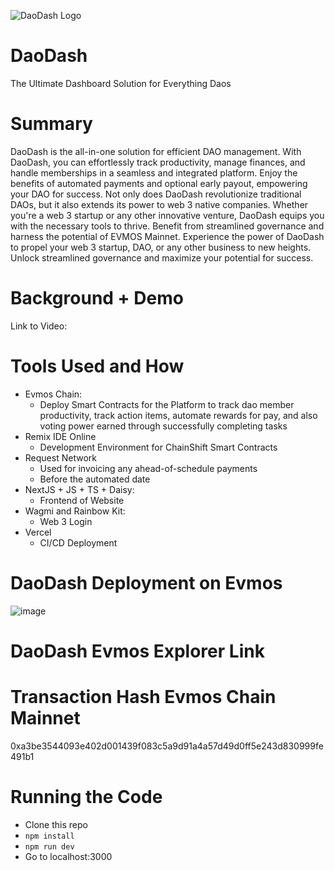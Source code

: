 
![DaoDash Logo](https://github.com/TechieTeee/DaoDash/assets/100870737/0d1cb538-07c0-45f5-a093-ac5e7fb69ae7)

# DaoDash
The Ultimate Dashboard Solution for Everything Daos

# Summary
DaoDash is the all-in-one solution for efficient DAO management. With DaoDash, you can effortlessly track productivity, manage finances, and handle memberships in a seamless and integrated platform. Enjoy the benefits of automated payments and optional early payout, empowering your DAO for success. Not only does DaoDash revolutionize traditional DAOs, but it also extends its power to web 3 native companies. Whether you're a web 3 startup or any other innovative venture, DaoDash equips you with the necessary tools to thrive. Benefit from streamlined governance and harness the potential of EVMOS Mainnet. Experience the power of DaoDash to propel your web 3 startup, DAO, or any other business to new heights. Unlock streamlined governance and maximize your potential for success.


# Background + Demo
Link to Video: 

# Tools Used and How
- Evmos Chain:
  - Deploy Smart Contracts for the Platform to track dao member productivity, track action items, automate rewards for pay, and also voting power earned through successfully completing tasks
- Remix IDE Online
  - Development Environment for ChainShift Smart Contracts
- Request Network
  - Used for invoicing any ahead-of-schedule payments
  - Before the automated date
- NextJS + JS + TS + Daisy:
  - Frontend of Website
 - Wagmi and Rainbow Kit:
    - Web 3 Login
- Vercel
   - CI/CD Deployment


# DaoDash Deployment on Evmos
![image](https://github.com/TechieTeee/DaoDash/assets/100870737/12a33f8a-3a82-4c27-8833-8dcffe4a4009)

# DaoDash Evmos Explorer Link

# Transaction Hash Evmos Chain Mainnet
0xa3be3544093e402d001439f083c5a9d91a4a57d49d0ff5e243d830999fe491b1

# Running the Code
- Clone this repo
- `npm install`
- `npm run dev`
- Go to localhost:3000
